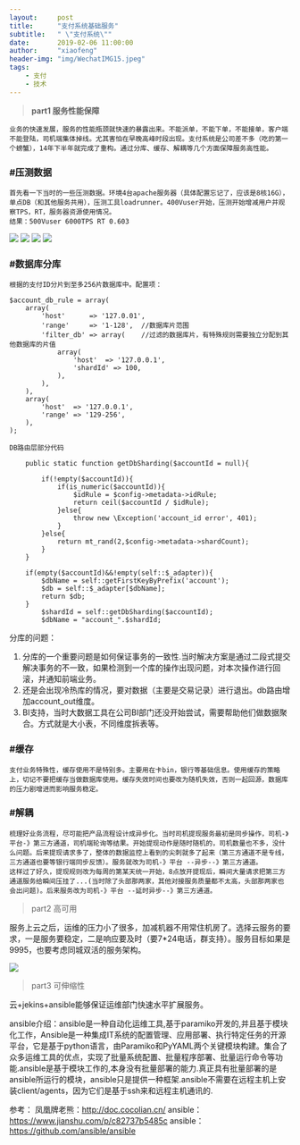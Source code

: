 ```yaml
---
layout:     post
title:      "支付系统基础服务"
subtitle:   " \"支付系统\""
date:       2019-02-06 11:00:00
author:     "xiaofeng"
header-img: "img/WechatIMG15.jpeg"
tags:
    - 支付 
    - 技术
---
```


> **part1 服务性能保障**

    业务的快速发展，服务的性能瓶颈就快速的暴露出来。不能派单，不能下单，不能接单，客户端不能登陆，司机端集体掉线。尤其害怕在早晚高峰时段出现。支付系统是公司差不多（吃的第一个螃蟹），14年下半年就完成了重构。通过分库、缓存、解耦等几个方面保障服务高性能。

### #压测数据

    首先看一下当时的一些压测数据。环境4台apache服务器（具体配置忘记了，应该是8核16G），单点DB（和其他服务共用），压测工具loadrunner。400Vuser开始，压测开始增减用户并观察TPS，RT，服务器资源使用情况。
    结果：500Vuser 6000TPS RT 0.603


![](https://tva1.sinaimg.cn/large/00831rSTly1gdgmmfkgvqj30o0080x59.jpg)
![](https://tva1.sinaimg.cn/large/00831rSTly1gdgmmjscx1j30o006iavr.jpg)
![](https://tva1.sinaimg.cn/large/00831rSTly1gdgmmotut8j30o006qe2a.jpg)
![](https://tva1.sinaimg.cn/large/00831rSTly1gdgmo497hmj30o008wafp.jpg)

### #数据库分库
    根据的支付ID分片到至多256片数据库中。配置项：

```
$account_db_rule = array(
    array(
        'host'      => '127.0.01',
        'range'     => '1-128',  //数据库片范围
        'filter_db' => array(    //过滤的数据库片，有特殊规则需要独立分配到其他数据库的片值
            array(
                'host'  => '127.0.0.1',
                'shardId' => 100,
            ),
        ),
    ),
    array(
        'host'  => '127.0.0.1',
        'range' => '129-256',
    ),
);
```
    DB路由层部分代码

```
    public static function getDbSharding($accountId = null){
       
        if(!empty($accountId)){
            if(is_numeric($accountId)){
                $idRule = $config->metadata->idRule;
                return ceil($accountId / $idRule);
            }else{
                throw new \Exception('account_id error', 401);
            }
        }else{
            return mt_rand(2,$config->metadata->shardCount);
        }
    }

    if(empty($accountId)&&!empty(self::$_adapter)){
        $dbName = self::getFirstKeyByPrefix('account');
        $db = self::$_adapter[$dbName];
        return $db;
    }
        $shardId = self::getDbSharding($accountId);
        $dbName = "account_".$shardId;

```
分库的问题：

1. 分库的一个重要问题是如何保证事务的一致性.当时解决方案是通过二段式提交解决事务的不一致，如果检测到一个库的操作出现问题，对本次操作进行回滚，并通知前端业务。
2. 还是会出现冷热库的情况，要对数据（主要是交易记录）进行退出。db路由增加account_out维度。
3. BI支持，当时大数据工具在公司BI部门还没开始尝试，需要帮助他们做数据聚合。方式就是大小表，不同维度拆表等。
    

### #缓存
    支付业务特殊性，缓存使用不是特别多。主要用在卡bin，银行等基础信息。使用缓存的策略上，切记不要把缓存当做数据库使用。缓存失效时间也要改为随机失效，否则一起回源，数据库的压力剧增进而影响服务稳定。

### #解耦

    梳理好业务流程，尽可能把产品流程设计成异步化。当时司机提现服务最初是同步操作，司机-》平台-》第三方通道，司机端轮询等结果。开始提现动作是随时随机的，司机数量也不多，没什么问题。后来提现请求多了，整体的数据监控上看到的尖刺就多了起来（第三方通道不是专线，三方通道也要等银行端同步反馈）。服务就改为司机-》平台 --异步--》第三方通道。
    这样过了好久，提现规则改为每周的第某天统一开始，8点放开提现后，瞬间大量请求把第三方通道服务给瞬间压挂了...(当时除了头部那两家，其他对接服务质量都不太高，头部那两家也会出问题)。后来服务改为司机-》平台 --延时异步--》第三方通道。





> part2 高可用

服务上云之后，运维的压力小了很多，加减机器不用常住机房了。选择云服务的要求，一是服务要稳定，二是响应要及时（要7*24电话，群支持）。服务目标如果是9995，也要考虑同城双活的服务架构。

![](https://tva1.sinaimg.cn/large/00831rSTly1gdl1bgfqtij30kp0ogadm.jpg)

> part3 可伸缩性

云+jekins+ansible能够保证运维部门快速水平扩展服务。


ansible介绍：ansible是一种自动化运维工具,基于paramiko开发的,并且基于模块化工作，Ansible是一种集成IT系统的配置管理、应用部署、执行特定任务的开源平台，它是基于python语言，由Paramiko和PyYAML两个关键模块构建。集合了众多运维工具的优点，实现了批量系统配置、批量程序部署、批量运行命令等功能.ansible是基于模块工作的,本身没有批量部署的能力.真正具有批量部署的是ansible所运行的模块，ansible只是提供一种框架.ansible不需要在远程主机上安装client/agents，因为它们是基于ssh来和远程主机通讯的.



参考：
凤凰牌老熊：http://doc.cocolian.cn/
ansible：https://www.jianshu.com/p/c82737b5485c
ansible：https://github.com/ansible/ansible
